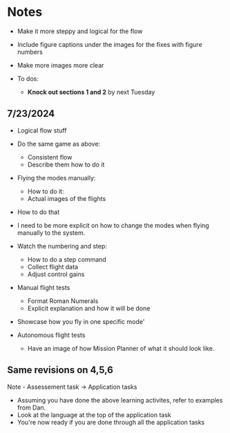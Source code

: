 # Notes
- Make it more steppy and logical for the flow
- Include figure captions under the images for the fixes with figure numbers
- Make more images more clear

- To dos:
    - **Knock out sections 1 and 2** by next Tuesday



## 7/23/2024 
- Logical flow stuff
- Do the same game as above: 
    - Consistent flow
    - Describe them how to do it 
- Flying the modes manually:
    - How to do it:
    - Actual images of the flights 
- How to do that    
- I need to be more explicit on how to change the modes when flying manually to the system. 
- Watch the numbering and step:
    - How to do a step command 
    - Collect flight data 
    - Adjust control gains 

- Manual flight tests 
    - Format Roman Numerals 
    - Explicit explanation and how it will be done 
- Showcase how you fly in one specific mode'

- Autonomous flight tests
    - Have an image of how Mission Planner of what it should look like. 


## Same revisions on 4,5,6 
Note - Assessement task -> Application tasks 
- Assuming you have done the above learning activites, refer to examples from Dan. 
- Look at the language at the top of the application task
- You're now ready if you are done through all the application tasks